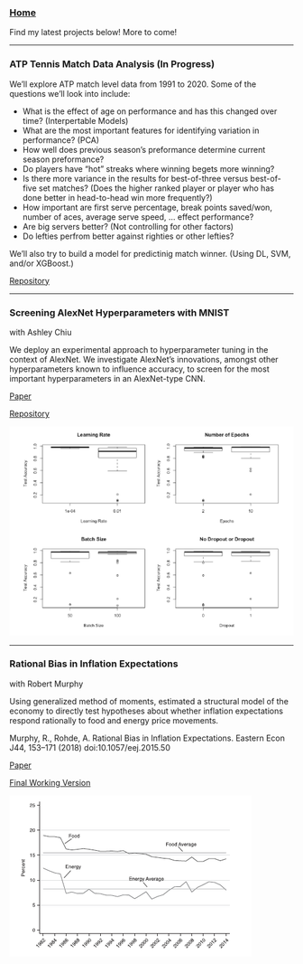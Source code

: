 ### [Home](README.md)

Find my latest projects below! More to come!

---
### ATP Tennis Match Data Analysis (In Progress)

We’ll explore ATP match level data from 1991 to 2020. Some of the questions we’ll look into include: 

* What is the effect of age on performance and has this changed over time? (Interpertable Models) 
* What are the most important features for identifying variation in performance? (PCA) 
* How well does previous season’s preformance determine current season preformance? 
* Do players have “hot” streaks where winning begets more winning? 
* Is there more variance in the results for best-of-three versus best-of-five set matches? (Does the higher ranked player or player who has done better in head-to-head win more frequently?) 
* How important are first serve percentage, break points saved/won, number of aces, average serve speed, … effect performance? 
* Are big servers better? (Not controlling for other factors) 
* Do lefties perfrom better against righties or other lefties? 

We’ll also try to build a model for predictinig match winner. (Using DL, SVM, and/or XGBoost.)

[Repository](https://github.com/Adam-Rohde/ATP-Tennis)

---
### Screening AlexNet Hyperparameters with MNIST
with Ashley Chiu

We deploy an experimental approach to hyperparameter tuning in the context of AlexNet. We investigate AlexNet’s innovations, amongst other hyperparameters known to influence accuracy, to screen for the most important hyperparameters in an AlexNet-type CNN.


[Paper](docs/screening-alexnet-hyperparameters-with-mnist.pdf)

[Repository](https://github.com/Adam-Rohde/Screening-AlexNet-Hyperparameters-with-MNIST)

![](images/MNIST_Hyperparameters.PNG)

---
### Rational Bias in Inflation Expectations
with Robert Murphy

Using generalized method of moments, estimated a structural model of the economy to directly test hypotheses about whether inflation expectations respond rationally to food and energy price movements.

Murphy, R., Rohde, A. Rational Bias in Inflation Expectations. Eastern Econ J44, 153–171 (2018) doi:10.1057/eej.2015.50

[Paper](https://link.springer.com/article/10.1057%2Feej.2015.50)

[Final Working Version](docs/Rational-Bias-in-Inflation-Expectations-Working.pdf)

![](images/Rational_Bias_Chart.PNG)
